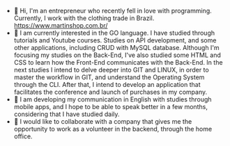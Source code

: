 - 🔭 Hi, I'm an entrepreneur who recently fell in love with programming. Currently, I work with the clothing trade in Brazil.  https://www.martinshop.com.br/
- 🌱 I am currently interested in the GO language. I have studied through tutorials and Youtube courses. Studies on API development, and some other applications, including CRUD with MySQL database. Although I'm focusing my studies on the Back-End, I've also studied some HTML and CSS to learn how the Front-End communicates with the Back-End.
  In the next studies I intend to delve deeper into GIT and LINUX, in order to master the workflow in GIT, and understand the Operating System through the CLI. 
After that, I intend to develop an application that facilitates the conference and launch of purchases in my company.
- 💬 I am developing my communication in English with studies through mobile apps, and I hope to be able to speak better in a few months, considering that I have studied daily.
- 👯 I would like to collaborate with a company that gives me the opportunity to work as a volunteer in the backend, through the home office.

